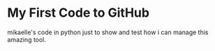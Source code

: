# My First Code to GitHub
  mikaelle's code in python just to show and test how i can manage this amazing tool.
